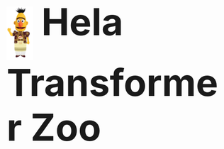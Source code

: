 <p>
  <img src="sin_bert.png" alt="Image" width="12%" style="vertical-align: middle; margin-right: 1em;">
  <span style="font-size: 6em;"> <strong>Hela Transformer Zoo</strong><br>
</p>